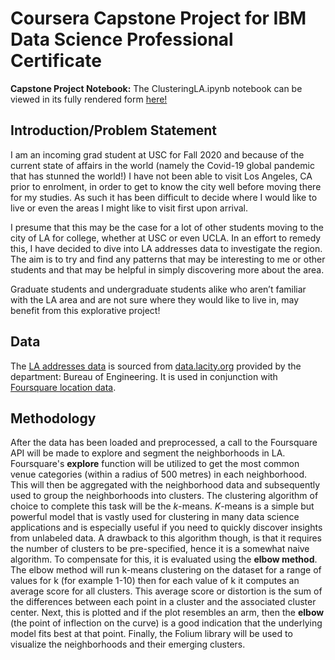 # Coursera Capstone Project for IBM Data Science Professional Certificate

**Capstone Project Notebook:** The ClusteringLA.ipynb notebook can be viewed in its fully rendered form [here!](https://nbviewer.jupyter.org/github/WeyinmiA/Coursera_Capstone/blob/master/Capstone%20Project-%20Clustering%20LA/ClusteringLA.ipynb)

## Introduction/Problem Statement
I am an incoming grad student at USC for Fall 2020 and because of the current state of affairs in the world (namely the Covid-19 global pandemic that has stunned the world!) I have not been able to visit Los Angeles, CA prior to enrolment, in order to get to know the city well before moving there for my studies. As such it has been difficult to decide where I would like to live or even the areas I might like to visit first upon arrival. 

I presume that this may be the case for a lot of other students moving to the city of LA for college, whether at USC or even UCLA. In an effort to remedy this, I have decided to dive into LA addresses data to investigate the region. The aim is to try and find any patterns that may be interesting to me or other students and that may be helpful in simply discovering more about the area.

Graduate students and undergraduate students alike who aren’t familiar with the LA area and are not sure where they would like to live in, may benefit from this explorative project!

## Data
The [LA addresses data](https://catalog.data.gov/dataset/addresses-in-the-city-of-los-angeles) is sourced from [data.lacity.org](data.lacity.org) provided by the department: Bureau of Engineering. It is used in conjunction with [Foursquare location data](https://foursquare.com). 

## Methodology
After the data has been loaded and preprocessed, a call to the Foursquare API will be made to explore and segment the neighborhoods in LA. Foursquare's **explore** function will be utilized to get the most common venue categories (within a radius of 500 metres) in each neighborhood. This will then be aggregated with the neighborhood data and subsequently used to group the neighborhoods into clusters. 
The clustering algorithm of choice to complete this task will be the *k*-means. *K*-means is a simple but powerful model that is vastly used for clustering in many data science applications and is especially useful if you need to quickly discover insights from unlabeled data. A drawback to this algorithm though, is that it requires the number of clusters to be pre-specified, hence it is a somewhat naive algorithm. To compensate for this, it is evaluated using the **elbow method**. The elbow method will run k-means clustering on the dataset for a range of values for k (for example 1-10) then for each value of k it computes an average score for all clusters. This average score or distortion is the sum of the differences between each point in a cluster and the associated cluster center. Next, this is plotted and if the plot resembles an arm, then the **elbow** (the point of inflection on the curve) is a good indication that the underlying model fits best at that point.  Finally, the Folium library will be used to visualize the neighborhoods and their emerging clusters.

